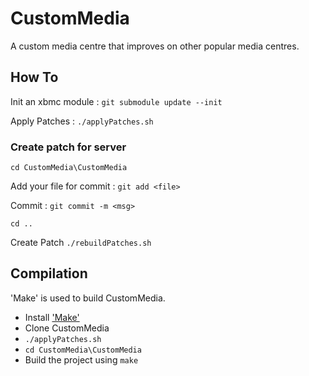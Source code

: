 CustomMedia
===========

A custom media centre that improves on other popular media centres.


How To
------

Init an xbmc module : `git submodule update --init`

Apply Patches : `./applyPatches.sh`

### Create patch for server ###

`cd CustomMedia\CustomMedia`

Add your file for commit : `git add <file>`

Commit : `git commit -m <msg>`

`cd ..`

Create Patch `./rebuildPatches.sh`




Compilation
-----------

'Make' is used to build CustomMedia.

* Install ['Make'](http://www.gnu.org/software/make/)
* Clone CustomMedia
* ```./applyPatches.sh```
* ```cd CustomMedia\CustomMedia```
* Build the project using ```make```
